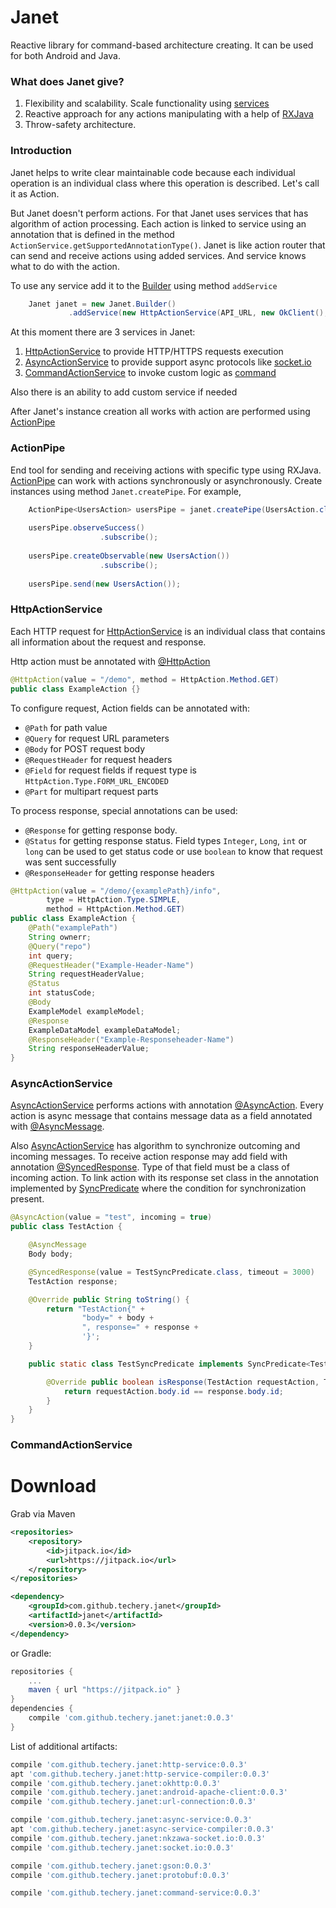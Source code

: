 # Janet

Reactive library for command-based architecture creating. It can be used for both Android and Java.

### What does Janet give?

1. Flexibility and scalability. Scale functionality using [services](https://github.com/techery/janet/blob/master/janet/src/main/java/io/techery/janet/ActionService.java)
2. Reactive approach for any actions manipulating with a help of [RXJava](https://github.com/ReactiveX/RxJava)
3. Throw-safety architecture.
 
### Introduction

Janet helps to write clear maintainable code because each individual operation is an individual class where this operation is described. Let's call it as Action. 

But Janet doesn't perform actions. For that Janet uses services that has algorithm of action processing. Each action is linked to service using an annotation that is defined in the method `ActionService.getSupportedAnnotationType()`. Janet is like action router that can send and receive actions using added services. And service knows what to do with the action. 

To use any service add it to the [Builder](https://github.com/techery/janet/blob/readme/janet/src/main/java/io/techery/janet/Janet.java) using method `addService`

```java
    Janet janet = new Janet.Builder()
             .addService(new HttpActionService(API_URL, new OkClient(), new GsonConverter(new Gson())))
```

At this moment there are 3 services in Janet:

1. [HttpActionService](#httpactionservice) to provide HTTP/HTTPS requests execution
2. [AsyncActionService](#asyncactionservice) to provide support async protocols like [socket.io](http://socket.io/)
3. [CommandActionService](#commandactionservice) to invoke custom logic as [command](#https://en.wikipedia.org/wiki/Command_pattern)   

Also there is an ability to add custom service if needed

After Janet's instance creation all works with action are performed using [ActionPipe](#ActionPipe)  

### ActionPipe

End tool for sending and receiving actions with specific type using RXJava. [ActionPipe](https://github.com/techery/janet/blob/readme/janet/src/main/java/io/techery/janet/ActionPipe.java) can work with actions synchronously or asynchronously. Create instances using method `Janet.createPipe`.
For example,
```java
    ActionPipe<UsersAction> usersPipe = janet.createPipe(UsersAction.class);
    
    usersPipe.observeSuccess()
                    .subscribe();
    
    usersPipe.createObservable(new UsersAction())
                    .subscribe();
    
    usersPipe.send(new UsersAction());
```


###  HttpActionService

Each HTTP request for [HttpActionService](https://github.com/techery/janet/blob/master/janet-http/http-service/src/main/java/io/techery/janet/HttpActionService.java) is an individual class that contains all information about the request and response.  

Http action must be annotated with [@HttpAction](https://github.com/techery/janet/blob/readme/janet-http/http-service/src/main/java/io/techery/janet/http/annotations/HttpAction.java)
```java
@HttpAction(value = "/demo", method = HttpAction.Method.GET)
public class ExampleAction {}
```

To configure request, Action fields can be annotated with:
* `@Path` for path value
* `@Query` for request URL parameters
* `@Body` for POST request body
* `@RequestHeader` for request headers
* `@Field` for request fields if request type is `HttpAction.Type.FORM_URL_ENCODED`
* `@Part` for multipart request parts

To process response, special annotations can be used:
* `@Response` for getting response body.
* `@Status` for getting response status. Field types `Integer`, `Long`, `int` or `long` can be used to get status code or use `boolean` to know that request was sent successfully
* `@ResponseHeader` for getting response headers

```java
@HttpAction(value = "/demo/{examplePath}/info",
        type = HttpAction.Type.SIMPLE,
        method = HttpAction.Method.GET)
public class ExampleAction {
    @Path("examplePath")
    String ownerr;
    @Query("repo")
    int query;
    @RequestHeader("Example-Header-Name")
    String requestHeaderValue;
    @Status
    int statusCode;
    @Body
    ExampleModel exampleModel;
    @Response
    ExampleDataModel exampleDataModel;
    @ResponseHeader("Example-Responseheader-Name")
    String responseHeaderValue;
}
```

### AsyncActionService

[AsyncActionService](https://github.com/techery/janet/blob/master/janet-async/async-service/src/main/java/io/techery/janet/AsyncActionService.java) performs actions with annotation [@AsyncAction](https://github.com/techery/janet/blob/master/janet-async/async-service/src/main/java/io/techery/janet/async/annotations/AsyncAction.java). Every action is async message that contains message data as a field annotated with [@AsyncMessage](https://github.com/techery/janet/blob/master/janet-async/async-service/src/main/java/io/techery/janet/async/annotations/AsyncMessage.java).
 
Also [AsyncActionService](https://github.com/techery/janet/blob/master/janet-async/async-service/src/main/java/io/techery/janet/AsyncActionService.java) has algorithm to synchronize outcoming and incoming messages. To receive action response may add field with annotation [@SyncedResponse](https://github.com/techery/janet/blob/master/janet-async/async-service/src/main/java/io/techery/janet/async/annotations/SyncedResponse.java). Type of that field must be a class of incoming action. To link action with its response set class in the annotation implemented by [SyncPredicate](https://github.com/techery/janet/blob/master/janet-async/async-service/src/main/java/io/techery/janet/async/SyncPredicate.java) where the condition for synchronization present.
```java
@AsyncAction(value = "test", incoming = true)
public class TestAction {

    @AsyncMessage
    Body body;

    @SyncedResponse(value = TestSyncPredicate.class, timeout = 3000)
    TestAction response;

    @Override public String toString() {
        return "TestAction{" +
                "body=" + body +
                ", response=" + response +
                '}';
    }

    public static class TestSyncPredicate implements SyncPredicate<TestAction, TestAction> {

        @Override public boolean isResponse(TestAction requestAction, TestAction response) {
            return requestAction.body.id == response.body.id;
        }
    }
}
```

### CommandActionService

# Download
Grab via Maven
```xml
<repositories>
	<repository>
	    <id>jitpack.io</id>
        <url>https://jitpack.io</url>
	</repository>
</repositories>

<dependency>
    <groupId>com.github.techery.janet</groupId>
    <artifactId>janet</artifactId>
    <version>0.0.3</version>
</dependency>
```
or Gradle:
```groovy
repositories {
    ...
    maven { url "https://jitpack.io" }
}
dependencies {
    compile 'com.github.techery.janet:janet:0.0.3'
}
```

List of additional artifacts:
```groovy
compile 'com.github.techery.janet:http-service:0.0.3'
apt 'com.github.techery.janet:http-service-compiler:0.0.3'   
compile 'com.github.techery.janet:okhttp:0.0.3'
compile 'com.github.techery.janet:android-apache-client:0.0.3'
compile 'com.github.techery.janet:url-connection:0.0.3'

compile 'com.github.techery.janet:async-service:0.0.3'
apt 'com.github.techery.janet:async-service-compiler:0.0.3'
compile 'com.github.techery.janet:nkzawa-socket.io:0.0.3'
compile 'com.github.techery.janet:socket.io:0.0.3'

compile 'com.github.techery.janet:gson:0.0.3'
compile 'com.github.techery.janet:protobuf:0.0.3'

compile 'com.github.techery.janet:command-service:0.0.3'
```

